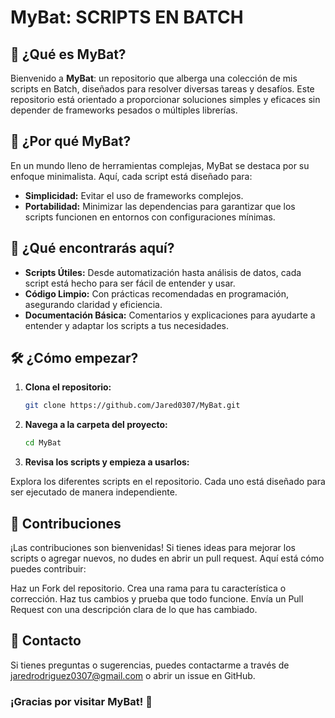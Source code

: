 # MyBat: SCRIPTS EN BATCH

## 🚀 ¿Qué es MyBat?

Bienvenido a **MyBat**: un repositorio que alberga una colección de mis scripts en Batch, diseñados para resolver diversas tareas y desafíos. Este repositorio está orientado a proporcionar soluciones simples y eficaces sin depender de frameworks pesados o múltiples librerías.

## 🌟 ¿Por qué MyBat?

En un mundo lleno de herramientas complejas, MyBat se destaca por su enfoque minimalista. Aquí, cada script está diseñado para:

- **Simplicidad:** Evitar el uso de frameworks complejos.
- **Portabilidad:** Minimizar las dependencias para garantizar que los scripts funcionen en entornos con configuraciones mínimas.

## 📁 ¿Qué encontrarás aquí?

- **Scripts Útiles:** Desde automatización hasta análisis de datos, cada script está hecho para ser fácil de entender y usar.
- **Código Limpio:** Con prácticas recomendadas en programación, asegurando claridad y eficiencia.
- **Documentación Básica:** Comentarios y explicaciones para ayudarte a entender y adaptar los scripts a tus necesidades.

## 🛠️ ¿Cómo empezar?

1. **Clona el repositorio:**

   ```bash
   git clone https://github.com/Jared0307/MyBat.git
   ```
2. **Navega a la carpeta del proyecto:**

   ```bash
   cd MyBat
   ```
3. **Revisa los scripts y empieza a usarlos:**

Explora los diferentes scripts en el repositorio. Cada uno está diseñado para ser ejecutado de manera independiente.

## 📝 Contribuciones
¡Las contribuciones son bienvenidas! Si tienes ideas para mejorar los scripts o agregar nuevos, no dudes en abrir un pull request. Aquí está cómo puedes contribuir:

Haz un Fork del repositorio.
Crea una rama para tu característica o corrección.
Haz tus cambios y prueba que todo funcione.
Envía un Pull Request con una descripción clara de lo que has cambiado.

## 💬 Contacto
Si tienes preguntas o sugerencias, puedes contactarme a través de jaredrodriguez0307@gmail.com o abrir un issue en GitHub.

### ¡Gracias por visitar MyBat! 🚀
